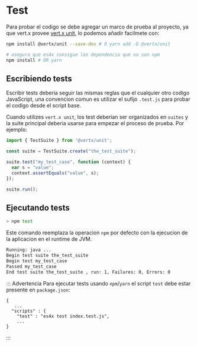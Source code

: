 # Test

Para probar el codigo se debe agregar un marco de prueba al proyecto, ya que vert.x provee
[vert.x unit](https://github.com/vert-x3/vertx-unit), lo podemos añadir facilmete con:

```bash
npm install @vertx/unit --save-dev # O yarn add -D @vertx/unit

# asegura que es4x consigue las dependencia que no son npm
npm install # OR yarn
```

## Escribiendo tests

Escribir tests deberia seguir las mismas reglas que el cualquier otro codigo JavaScript, una convencion comun es
utilizar el sufijo `.test.js` para probar el codigo desde el script base.

Cuando utilizes `vert.x unit`, los test deberian ser organizados en `suites` y la suite principal deberia usarse
para empezar el proceso de prueba. Por ejemplo:

```js
import { TestSuite } from '@vertx/unit';

const suite = TestSuite.create("the_test_suite");

suite.test("my_test_case", function (context) {
  var s = "value";
  context.assertEquals("value", s);
});

suite.run();
```


## Ejecutando tests

```bash
> npm test
```

Este comando reemplaza la operacion `npm` por defecto con la ejecucion de la aplicacion en el runtime de JVM.

```bash
Running: java ...
Begin test suite the_test_suite
Begin test my_test_case
Passed my_test_case
End test suite the_test_suite , run: 1, Failures: 0, Errors: 0
```

::: Advertencia
Para ejecutar tests usando `npm`/`yarn` el script `test` debe estar presente en `package.json`:

```json{4}
{
   ...
  "scripts" : {
    "test" : "es4x test index.test.js",
    ...
}
```
:::
